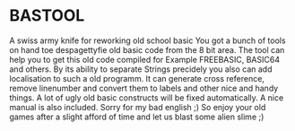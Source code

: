 # BASTOOL
A swiss army knife for reworking old school basic 
You got a bunch of tools on hand toe despagettyfie old basic code from the 8 bit area.
The tool can help you to get this old code compiled for Example FREEBASIC, BASIC64 and others.
By its ability to separate Strings precidely you also can add localisation to such a old programm.
It can generate cross reference, remove linenumber and convert them to labels and other nice and handy things.
A lot of ugly old basic constructs will be fixed automatically.
A nice manual is also included. Sorry for my bad english ;)
So enjoy your old games after a slight afford of time and let us blast some alien slime ;)
